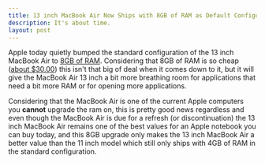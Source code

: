 ```yaml
---
title: 13 inch MacBook Air Now Ships with 8GB of RAM as Default Configuration
description: It's about time.
layout: post
---
```


Apple today quietly bumped the standard configuration of the 13 inch MacBook Air to [8GB of RAM](http://www.apple.com/macbook-air/specs.html). Considering that 8GB of RAM is so cheap ([about $30.00](http://amzn.to/1WcNgUd)) this isn't that big of deal when it comes down to it, but it will give the MacBook Air 13 inch a bit more breathing room for applications that need a bit more RAM or for opening more applications.

Considering that the MacBook Air is one of the current Apple computers you **cannot** upgrade the ram on, this is pretty good news regardless and even though the MacBook Air is due for a refresh (or discontinuation) the 13 inch MacBook Air remains one of the best values for an Apple notebook you can buy today, and this 8GB upgrade only makes the 13 inch MacBook Air a better value than the 11 inch model which still only ships with 4GB of RAM in the standard configuration.
